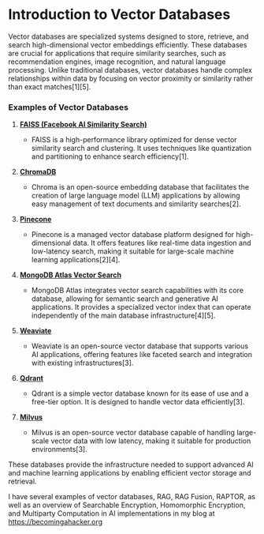 # Introduction to Vector Databases

Vector databases are specialized systems designed to store, retrieve, and search high-dimensional vector embeddings efficiently. These databases are crucial for applications that require similarity searches, such as recommendation engines, image recognition, and natural language processing. Unlike traditional databases, vector databases handle complex relationships within data by focusing on vector proximity or similarity rather than exact matches[1][5].

### Examples of Vector Databases

1. **[FAISS (Facebook AI Similarity Search)](https://github.com/facebookresearch/faiss)**
   - FAISS is a high-performance library optimized for dense vector similarity search and clustering. It uses techniques like quantization and partitioning to enhance search efficiency[1].

2. **[ChromaDB](https://www.trychroma.com/)**
   - Chroma is an open-source embedding database that facilitates the creation of large language model (LLM) applications by allowing easy management of text documents and similarity searches[2].

3. **[Pinecone](https://www.pinecone.io/)**
   - Pinecone is a managed vector database platform designed for high-dimensional data. It offers features like real-time data ingestion and low-latency search, making it suitable for large-scale machine learning applications[2][4].

4. **[MongoDB Atlas Vector Search](https://www.mongodb.com/products/platform/atlas-vector-search)**
   - MongoDB Atlas integrates vector search capabilities with its core database, allowing for semantic search and generative AI applications. It provides a specialized vector index that can operate independently of the main database infrastructure[4][5].

5. **[Weaviate](https://weaviate.io/)**
   - Weaviate is an open-source vector database that supports various AI applications, offering features like faceted search and integration with existing infrastructures[3].

6. **[Qdrant](https://qdrant.tech/)**
   - Qdrant is a simple vector database known for its ease of use and a free-tier option. It is designed to handle vector data efficiently[3].

7. **[Milvus](https://milvus.io/)**
   - Milvus is an open-source vector database capable of handling large-scale vector data with low latency, making it suitable for production environments[3].

These databases provide the infrastructure needed to support advanced AI and machine learning applications by enabling efficient vector storage and retrieval.

I have several examples of vector databases, RAG, RAG Fusion, RAPTOR, as well as an overview of Searchable Encryption, Homomorphic Encryption, and Multiparty Computation in AI implementations in my blog at https://becomingahacker.org
